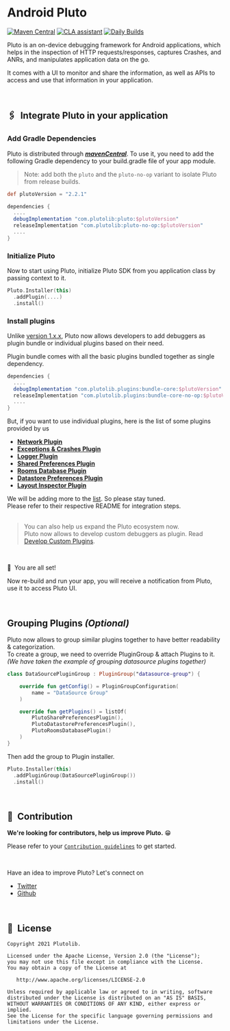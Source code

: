 # Android Pluto

[![Maven Central](https://maven-badges.herokuapp.com/maven-central/com.plutolib/pluto/badge.svg)](https://maven-badges.herokuapp.com/maven-central/com.plutolib/pluto)
[![CLA assistant](https://cla-assistant.io/readme/badge/androidPluto/pluto)](https://cla-assistant.io/androidPluto/pluto)
[![Daily Builds](https://github.com/androidPluto/pluto/actions/workflows/daily_builds.yml/badge.svg)](https://github.com/androidPluto/pluto/actions/workflows/daily_builds.yml)

Pluto is an on-device debugging framework for Android applications, which helps in the inspection of HTTP requests/responses, captures Crashes, and ANRs, and manipulates application data on the go.

It comes with a UI to monitor and share the information, as well as APIs to access and use that information in your application.

<br>

## 🖇 &nbsp;Integrate Pluto in your application



### Add Gradle Dependencies

Pluto is distributed through [***mavenCentral***](https://central.sonatype.com/artifact/com.plutolib/pluto). To use it, you need to add the following Gradle dependency to your build.gradle file of your app module.

> Note: add both the `pluto` and the `pluto-no-op` variant to isolate Pluto from release builds.
```groovy
def plutoVersion = "2.2.1"

dependencies {
  ....
  debugImplementation "com.plutolib:pluto:$plutoVersion"
  releaseImplementation "com.plutolib:pluto-no-op:$plutoVersion"
  ....
}
```


### Initialize Pluto

Now to start using Pluto, initialize Pluto SDK from you application class by passing context to it.
```kotlin
Pluto.Installer(this)
  .addPlugin(....)
  .install()
```


### Install plugins

Unlike [version 1.x.x](https://github.com/androidPluto/pluto/wiki/Integrating-Pluto-1.x.x), Pluto now allows developers to add debuggers as plugin bundle or individual plugins based on their need.

Plugin bundle comes with all the basic plugins bundled together as single dependency.
```groovy
dependencies {
  ....
  debugImplementation "com.plutolib.plugins:bundle-core:$plutoVersion"
  releaseImplementation "com.plutolib.plugins:bundle-core-no-op:$plutoVersion"
  ....
}
```

But, if you want to use individual plugins, here is the list of some plugins provided by us

- **[Network Plugin](pluto-plugins/plugins/network)**
- **[Exceptions & Crashes Plugin](pluto-plugins/plugins/exceptions)**
- **[Logger Plugin](pluto-plugins/plugins/logger)**
- **[Shared Preferences Plugin](pluto-plugins/plugins/shared-preferences)**
- **[Rooms Database Plugin](pluto-plugins/plugins/rooms-database)**
- **[Datastore Preferences Plugin](pluto-plugins/plugins/datastore)**
- **[Layout Inspector Plugin](pluto-plugins/plugins/layout-inspector)**

We will be adding more to the [list](https://central.sonatype.com/search?q=com.plutolib.plugins). So please stay tuned.<br>
Please refer to their respective README for integration steps.
<br><br>
> You can also help us expand the Pluto ecosystem now. <br>Pluto now allows to develop custom debuggers as plugin. Read [Develop Custom Plugins](https://github.com/androidPluto/pluto/wiki/Develop-Custom-Pluto-Plugins-(Beta)).

<br>

🎉 &nbsp;You are all set!

Now re-build and run your app, you will receive a notification from Pluto, use it to access Pluto UI.

<br>

## Grouping Plugins *(Optional)*
Pluto now allows to group similar plugins together to have better readability & categorization.
<br>
To create a group, we need to override PluginGroup & attach Plugins to it. *(We have taken the example of grouping datasource plugins together)*

```kotlin
class DataSourcePluginGroup : PluginGroup("datasource-group") {

    override fun getConfig() = PluginGroupConfiguration(
        name = "DataSource Group"
    )

    override fun getPlugins() = listOf(
        PlutoSharePreferencesPlugin(),
        PlutoDatastorePreferencesPlugin(),
        PlutoRoomsDatabasePlugin()
    )
}
```

Then add the group to Plugin installer.
```kotlin
Pluto.Installer(this)
  .addPluginGroup(DataSourcePluginGroup())
  .install()
```

<br>

## 📝 &nbsp;Contribution

**We're looking for contributors, help us improve Pluto.** 😁 

Please refer to your [`Contribution guidelines`](/CONTRIBUTING.md) to get started.

<br>

Have an idea to improve Pluto? Let's connect on 
- [Twitter](https://twitter.com/srtv_prateek)
- [Github](https://github.com/srtvprateek)

<br>


## 📃 &nbsp;License

```
Copyright 2021 Plutolib.

Licensed under the Apache License, Version 2.0 (the "License");
you may not use this file except in compliance with the License.
You may obtain a copy of the License at

   http://www.apache.org/licenses/LICENSE-2.0

Unless required by applicable law or agreed to in writing, software
distributed under the License is distributed on an "AS IS" BASIS,
WITHOUT WARRANTIES OR CONDITIONS OF ANY KIND, either express or implied.
See the License for the specific language governing permissions and
limitations under the License.
```
